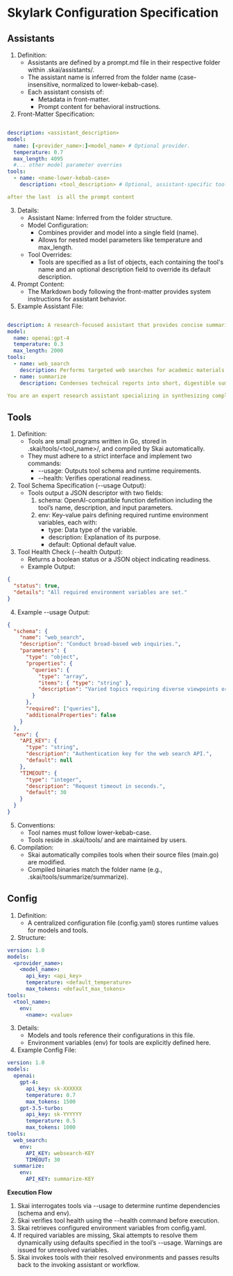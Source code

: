 # Skylark Configuration Specification

## Assistants
1. Definition:
    * Assistants are defined by a prompt.md file in their respective folder within .skai/assistants/.
    * The assistant name is inferred from the folder name (case-insensitive, normalized to lower-kebab-case).
    * Each assistant consists of:
        * Metadata in front-matter.
        * Prompt content for behavioral instructions.
2. Front-Matter Specification:
```yaml

description: <assistant_description>
model:
  name: [<provider_name>:]<model_name> # Optional provider.
  temperature: 0.7
  max_length: 4095
  #... other model parameter overries
tools:
  - name: <name-lower-kebab-case>
    description: <tool_description> # Optional, assistant-specific tool description.

after the last  is all the prompt content
```
3. Details:
    * Assistant Name: Inferred from the folder structure.
    * Model Configuration:
        * Combines provider and model into a single field (name).
        * Allows for nested model parameters like temperature and max_length.
    * Tool Overrides:
        * Tools are specified as a list of objects, each containing the tool's name and an optional description field to override its default description.
4. Prompt Content:
    * The Markdown body following the front-matter provides system instructions for assistant behavior.
5. Example Assistant File:
```yaml

description: A research-focused assistant that provides concise summaries and insights.
model:
  name: openai:gpt-4
  temperature: 0.3
  max_length: 2000
tools:
  - name: web_search
    description: Performs targeted web searches for academic materials.
  - name: summarize
    description: Condenses technical reports into short, digestible summaries.

You are an expert research assistant specializing in synthesizing complex information into clear, concise explanations. Always respond formally and include sources when applicable. Format your responses with Markdown headings and bullet points for clarity.
```
## Tools
1. Definition:
    * Tools are small programs written in Go, stored in .skai/tools/<tool_name>/, and compiled by Skai automatically.
    * They must adhere to a strict interface and implement two commands:
        * --usage: Outputs tool schema and runtime requirements.
        * --health: Verifies operational readiness.
2. Tool Schema Specification (--usage Output):
    * Tools output a JSON descriptor with two fields:
        1. schema: OpenAI-compatible function definition including the tool’s name, description, and input parameters.
        2. env: Key-value pairs defining required runtime environment variables, each with:
            * type: Data type of the variable.
            * description: Explanation of its purpose.
            * default: Optional default value.
3. Tool Health Check (--health Output):
    * Returns a boolean status or a JSON object indicating readiness.
    * Example Output:
```json
{
  "status": true,
  "details": "All required environment variables are set."
}
```
4. Example --usage Output:
```json
{
  "schema": {
    "name": "web_search",
    "description": "Conduct broad-based web inquiries.",
    "parameters": {
      "type": "object",
      "properties": {
        "queries": {
          "type": "array",
          "items": { "type": "string" },
          "description": "Varied topics requiring diverse viewpoints or deeper exploration."
        }
      },
      "required": ["queries"],
      "additionalProperties": false
    }
  },
  "env": {
    "API_KEY": {
      "type": "string",
      "description": "Authentication key for the web search API.",
      "default": null
    },
    "TIMEOUT": {
      "type": "integer",
      "description": "Request timeout in seconds.",
      "default": 30
    }
  }
}
```
5. Conventions:
    * Tool names must follow lower-kebab-case.
    * Tools reside in .skai/tools/ and are maintained by users.
6. Compilation:
    * Skai automatically compiles tools when their source files (main.go) are modified.
    * Compiled binaries match the folder name (e.g., .skai/tools/summarize/summarize).

## Config
1. Definition:
    * A centralized configuration file (config.yaml) stores runtime values for models and tools.
2. Structure:
```yaml
version: 1.0
models:
  <provider_name>:
    <model_name>:
      api_key: <api_key>
      temperature: <default_temperature>
      max_tokens: <default_max_tokens>
tools:
  <tool_name>:
    env:
      <name>: <value>
```
3. Details:
    * Models and tools reference their configurations in this file.
    * Environment variables (env) for tools are explicitly defined here.
4. Example Config File:
```yaml
version: 1.0
models:
  openai:
    gpt-4:
      api_key: sk-XXXXXX
      temperature: 0.7
      max_tokens: 1500
    gpt-3.5-turbo:
      api_key: sk-YYYYYY
      temperature: 0.5
      max_tokens: 1000
tools:
  web_search:
    env:
      API_KEY: websearch-KEY
      TIMEOUT: 30
  summarize:
    env:
      API_KEY: summarize-KEY
```

**Execution Flow**
1. Skai interrogates tools via --usage to determine runtime dependencies (schema and env).
2. Skai verifies tool health using the --health command before execution.
3. Skai retrieves configured environment variables from config.yaml.
4. If required variables are missing, Skai attempts to resolve them dynamically using defaults specified in the tool’s --usage. Warnings are issued for unresolved variables.
5. Skai invokes tools with their resolved environments and passes results back to the invoking assistant or workflow.
